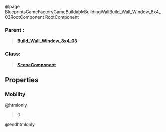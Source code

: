 @page BlueprintsGameFactoryGameBuildableBuildingWallBuild_Wall_Window_8x4_03RootComponent RootComponent
### Parent :
<b><a href="_blueprints_game_factory_game_buildable_building_wall_build__wall__window_8x4_03.html"><blockquote>Build_Wall_Window_8x4_03</blockquote></a></b>
### Class:
<b><a href="_class_script_scene_component.html"><blockquote>SceneComponent</blockquote></a></b>
## Properties
### Mobility
@htmlonly
<blockquote>0</blockquote>
@endhtmlonly

